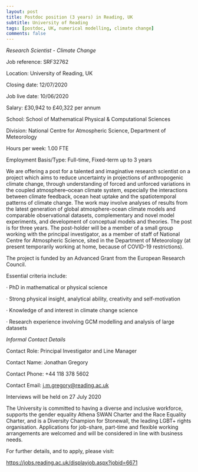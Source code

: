 ```yaml
---
layout: post
title: Postdoc position (3 years) in Reading, UK
subtitle: University of Reading
tags: [postdoc, UK, numerical modelling, climate change]
comments: false
---
```


*Research Scientist - Climate Change*


Job reference: SRF32762

Location: University of Reading, UK

Closing date: 12/07/2020

Job live date: 10/06/2020

Salary: £30,942 to £40,322 per annum

School: School of Mathematical Physical & Computational Sciences

Division: National Centre for Atmospheric Science, Department of Meteorology

Hours per week: 1.00 FTE

Employment Basis/Type: Full-time, Fixed-term up to 3 years


We are offering a post for a talented and imaginative research scientist on
a project which aims to reduce uncertainty in projections of anthropogenic
climate change, through understanding of forced and unforced variations in
the coupled atmosphere–ocean climate system, especially the interactions
between climate feedback, ocean heat uptake and the spatiotemporal patterns
of climate change. The work may involve analyses of results from the latest
generation of global atmosphere-ocean climate models and comparable
observational datasets, complementary and novel model experiments, and
development of conceptual models and theories. The post is for three years.
The post-holder will be a member of a small group working with the
principal investigator, as a member of staff of National Centre for
Atmospheric Science, sited in the Department of Meteorology (at present
temporarily working at home, because of COVID-19 restrictions).


The project is funded by an Advanced Grant from the European Research
Council.


Essential criteria include:

·         PhD in mathematical or physical science

·         Strong physical insight, analytical ability, creativity and
self-motivation

·         Knowledge of and interest in climate change science

·         Research experience involving GCM modelling and analysis of large
datasets


*Informal Contact Details*

Contact Role: Principal Investigator and Line Manager

Contact Name: Jonathan Gregory

Contact Phone: +44 118 378 5602

Contact Email: j.m.gregory@reading.ac.uk


Interviews will be held on 27 July 2020


The University is committed to having a diverse and inclusive workforce,
supports the gender equality Athena SWAN Charter and the Race Equality
Charter, and is a Diversity Champion for Stonewall, the leading LGBT+
rights organisation.  Applications for job-share, part-time and flexible
working arrangements are welcomed and will be considered in line with
business needs.


For further details, and to apply, please visit:

https://jobs.reading.ac.uk/displayjob.aspx?jobid=6671
